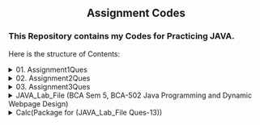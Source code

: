 <h2> <p align="center">   Assignment Codes </p> </h2>


### This Repository contains my Codes for Practicing JAVA.

Here is the structure of Contents:

<details>
    <summary>01. Assignment1Ques</summary>


    Q1_leap_year.   
    Q2_Sum_2_numbers.   
    Q3_Multiplication_Table. 	
    Q4_LCM_and_HCF.   
    Q5_Sum_till_Input_x.   
    Questions.txt

    Total Questions till now: 5 

</details>

<details>
    <summary>02. Assignment2Ques</summary>

    Q1_Even_or_Odd. 	 
    Q2_Greeting.   
    Q3_Simple_interest. 
    Q4_SimpleCalc_if_else. 
    Q5_Largest_of_two_no.    
    Q6_$_to_Inr. 
    Q7_Fibonacci_Series_to_n. 
	Q8_Palindrome_string. 
    Q9_Armstrong_no_between_2_3digit_no. 
	Q10_primeNo. 
	
    Questions.txt

    Total Questions till now: 15 
  

</details>

<details>
    <summary>03. Assignment3Ques</summary>

    Q1_Area_Of_Circle	 
    Q2_Area_of_Triangle   
    Q3_Area_of_Rectangle 
    Q4_Area_of_Isosceles_triangle
    Q5_Area_Of_Parallelogram   
    Q6_Area_of_Rhombus
    Q7_Area_Of_Equilateral_Triangle
	Q8_Perimeter_Of_Circle
    Q9_Perimeter_Of_Equilateral_Triangle
	Q10_Perimeter_Of_Parallelogram
    Q11_Perimeter_Of_Ractangle
    Q12_Perimeter_Of_Square
	
    Questions.txt

    Total Questions till now: 27 
  

</details>

<details>
    <summary>JAVA_Lab_File (BCA Sem 5, BCA-502 Java Programming and Dynamic Webpage Design)</summary>

    Q1. WAP to enter two numbers using command line argument and calculate their sum and multiplication.
    Q2. WAP enter a no and calculate Fibonacci Series of those number.
    Q3. WAP to print prime number between Range.(Change code for dynamic range)
    Q4. WAP to find the greatest number of three numbers
    Q5. WAP to explain the Frame-set/iframe in html.(HTML)
            Q5_f1.html
            Q5_f2.html
            Q5_f3.html
    Q6. WAP to Print Pyramid star pattern.
    Q7 Input a year and find whether it is a leap year or not.
    Q8. WAP to display the table of 3x3 in html on webpage.(HTML)
    Q9. WAP to show working of inner class using instance of outer class
    Q10. WAP to show the overloading of area function.
    Q11. WAP to check whether a given number is Armstrong or not.
    Q12. WAP to check whether a given number is Armstrong or not.
    Q13. WAP to create a package Calc with methods Sum() & Sub() and show the Implementation in a class.
    Q14. WAP to print reverse of a given number.
    Q15. WAP to show the working of a single Catch block.

    BCA-V JAVA Practicle File Questions.pdf

    Total Questions till now: 42(Java = 40 + HTML = 2) 
  

</details>

<details>
    <summary>Calc(Package for (JAVA_Lab_File Ques-13))</summary>
    
    1.Add
    2.Subtract

</details>
